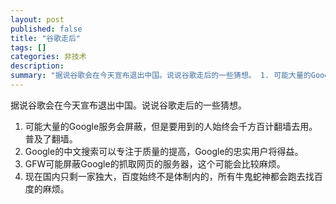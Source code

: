 ```yaml
---
layout: post
published: false
title: "谷歌走后"
tags: []
categories: 非技术    
description: 
summary: "据说谷歌会在今天宣布退出中国。说说谷歌走后的一些猜想。 1. 可能大量的Google服务会屏蔽，但是要用到的人始终会千方百计翻墙去用。普及了翻墙。 2. Google的中文搜索可以专注于质量的提高，Google的忠实用户将得益。 3. GF"
---
```

据说谷歌会在今天宣布退出中国。说说谷歌走后的一些猜想。  
  
1. 可能大量的Google服务会屏蔽，但是要用到的人始终会千方百计翻墙去用。普及了翻墙。  
2. Google的中文搜索可以专注于质量的提高，Google的忠实用户将得益。  
3. GFW可能屏蔽Google的抓取网页的服务器，这个可能会比较麻烦。  
4. 现在国内只剩一家独大，百度始终不是体制内的，所有牛鬼蛇神都会跑去找百度的麻烦。